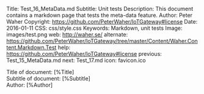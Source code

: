 ﻿Title: Test_16_MetaData.md
Subtitle: Unit tests
Description: This document contains a markdown page that tests the meta-data feature.
Author: Peter Waher
Copyright: https://github.com/PeterWaher/IoTGateway#license
Date: 2016-01-11
CSS: css/style.css
Keywords: Markdown, unit tests
Image: images/test.png
web: http://waher.se/
alternate: https://github.com/PeterWaher/IoTGateway/tree/master/Content/Waher.Content.Markdown.Test
help: https://github.com/PeterWaher/IoTGateway#license
previous: Test_15_MetaData.md
next: Test_17.md
icon: favicon.ico

Title of document: [%Title]  
Subtitle of document: [%Subtitle]  
Author: [%Author]
